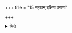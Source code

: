 +++
title = "15 सहस्रन् दक्षिणा वराणां"

+++

<details><summary>थिते</summary>

सहस्रं दक्षिणा वराणां वा द्वादशं शतम् १५
</details>
